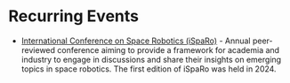 # Recurring Events

- [International Conference on Space Robotics (iSpaRo)](https://isparo.space) - Annual peer-reviewed conference aiming to provide a framework for academia and industry to engage in discussions and share their insights on emerging topics in space robotics. The first edition of iSpaRo was held in 2024.
